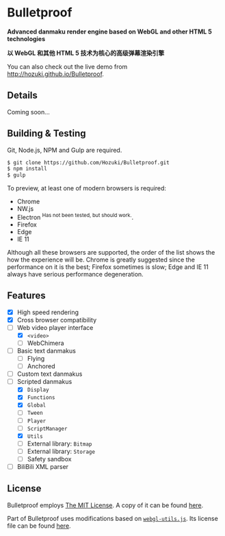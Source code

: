 
# Bulletproof

**Advanced danmaku render engine based on WebGL and other HTML 5 technologies**

**以 WebGL 和其他 HTML 5 技术为核心的高级弹幕渲染引擎**

You can also check out the live demo from <http://hozuki.github.io/Bulletproof>.

## Details

Coming soon...

## Building & Testing

Git, Node.js, NPM and Gulp are required.

```bash
$ git clone https://github.com/Hozuki/Bulletproof.git
$ npm install
$ gulp
```

To preview, at least one of modern browsers is required:
- Chrome
- NW.js
- Electron <sup>Has not been tested, but should work.</sup>.
- Firefox
- Edge
- IE 11

Although all these browsers are supported, the order of the list shows the how the
experience will be. Chrome is greatly suggested since the performance on it is the best;
Firefox sometimes is slow; Edge and IE 11 always have serious performance degeneration.

## Features

- [X] High speed rendering
- [X] Cross browser compatibility
- [ ] Web video player interface
  - [X] `<video>`
  - [ ] WebChimera
- [ ] Basic text danmakus
  - [ ] Flying
  - [ ] Anchored
- [ ] Custom text danmakus
- [ ] Scripted danmakus
  - [X] `Display`
  - [X] `Functions`
  - [X] `Global`
  - [ ] `Tween`
  - [ ] `Player`
  - [ ] `ScriptManager`
  - [X] `Utils`
  - [ ] External library: `Bitmap`
  - [ ] External library: `Storage`
  - [ ] Safety sandbox
- [ ] BiliBili XML parser

## License

Bulletproof employs [The MIT License](http://mitlicense.org). A copy of it can be found [here](LICENSE.md).

Part of Bulletproof uses modifications based on [`webgl-utils.js`](//github.com/KhronosGroup/WebGL/blob/master/sdk/demos/common/webgl-utils.js). Its license file
can be found [here](docs/license/webgl-utils.txt).
